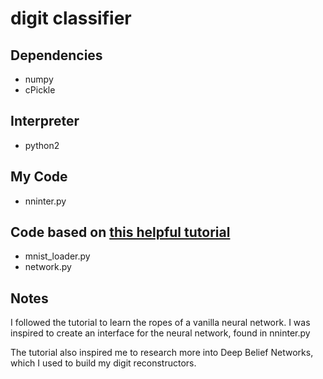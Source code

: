 # digit classifier 
## Dependencies
+ numpy
+ cPickle
## Interpreter
+ python2

## My Code
+ nninter.py

## Code based on [this helpful tutorial](www.neuralnetworksanddeeplearning.com)
+ mnist_loader.py
+ network.py

## Notes
I followed the tutorial to learn the ropes of a vanilla neural network. I was inspired to create an interface for the neural network, found in nninter.py

The tutorial also inspired me to research more into Deep Belief Networks, which I used to build my digit reconstructors.
